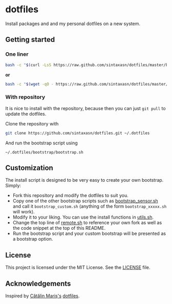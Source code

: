 # dotfiles

Install packages and and my personal dotfiles on a new system.

## Getting started

### One liner

```bash
bash -c "$(curl -LsS https://raw.github.com/sintaxasn/dotfiles/master/bootstrap/remote.sh)"
```

**or**

```bash
bash -c "$(wget -qO - https://raw.github.com/sintaxasn/dotfiles/master/bootstrap/remote.sh)"
```

### With repository

It is nice to install with the repository, because then you can just `git pull`
to update the dotfiles.

Clone the repository with
```bash
git clone https://github.com/sintaxasn/dotfiles.git ~/.dotfiles
```

And run the bootstrap script using
```
~/.dotfiles/bootstrap/bootstrap.sh
```

## Customization

The install script is designed to be very easy to create your own bootstrap.
Simply:

* Fork this repository and modify the dotfiles to suit you.
* Copy one of the other bootstrap scripts such as [bootstrap_sensor.sh][sensor]
  and call it `bootstrap_custom.sh` (anything of the form `bootstrap_xxxxx.sh`
  will work).
* Modify it to your liking. You can use the install functions in
  [utils.sh][utils].
* Change the top line of [remote.sh][remote] to reference your own fork as well
  as the code snippet at the top of this README.
* Run the bootstrap script and your custom bootstrap will be presented as a
  bootstrap option.

## License

This project is licensed under the MIT License. See the [LICENSE](LICENSE) file.

## Acknowledgements

Inspired by [Cătălin Mariș's][alrra] [dotfiles][alrra_dotfiles].

[alrra]: https://github.com/alrra
[alrra_dotfiles]: https://github.com/alrra/dotfiles
[remote]: bootstrap/remote.sh
[sensor]: bootstrap/bootstrap_sensor.sh
[utils]: bootstrap/installs.sh
